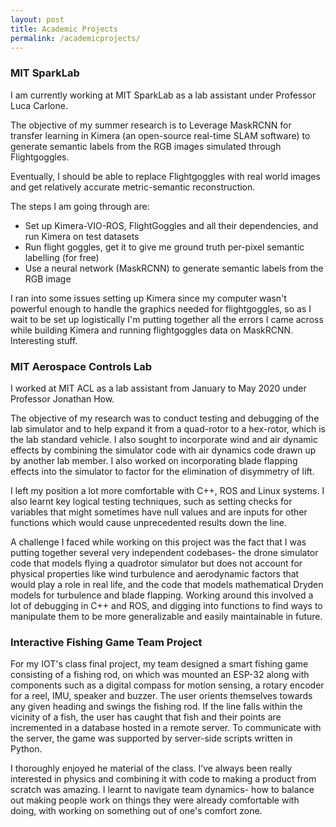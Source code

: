 ```yaml
---
layout: post
title: Academic Projects
permalink: /academicprojects/
---
```


### MIT SparkLab

I am currently working at MIT  SparkLab  as a lab assistant under Professor Luca Carlone.

The objective of my summer research is to Leverage MaskRCNN for transfer learning in Kimera (an open-source real-time SLAM software) to generate semantic labels from the RGB images simulated through Flightgoggles.

Eventually, I should be able to replace Flightgoggles with real world images and get relatively accurate metric-semantic reconstruction.

The steps I am going through are:
* Set up Kimera-VIO-ROS, FlightGoggles and all their dependencies, and run Kimera on test datasets
* Run flight goggles, get it to give me ground truth per-pixel semantic labelling (for free)
* Use a neural network (MaskRCNN) to generate semantic labels from the RGB image

I ran into some issues setting up Kimera since my computer wasn't powerful enough to handle the graphics needed for flightgoggles, so as I wait to be set up logistically I'm putting together all the errors I came across while building Kimera and running flightgoggles data on MaskRCNN. Interesting stuff.

### MIT Aerospace Controls Lab

I worked at MIT ACL as a lab assistant from January to May 2020 under Professor Jonathan How.

The objective of my research was to conduct testing and debugging of the lab simulator and to help expand it from a quad-rotor to a hex-rotor, which is the lab standard vehicle. I also sought to incorporate wind and air dynamic effects by combining the simulator code with air dynamics code drawn up by another lab member. I also worked on incorporating blade flapping effects into the simulator to factor for the elimination of disymmetry of lift. 

I left my position a lot more comfortable with C++, ROS and Linux systems. I also learnt key logical testing techniques, such as setting checks for variables that might sometimes have null values and are inputs for other functions which would cause unprecedented results down the line.  

A challenge I faced while working on this project was the fact that I was putting together several very independent codebases- the drone simulator code that models flying a quadrotor simulator but does not account for physical properties like wind turbulence and aerodynamic factors that would play a role in real life, and the code that models mathematical Dryden models for turbulence and blade flapping. Working around this involved a lot of debugging in C++ and ROS, and digging into functions to find ways to manipulate them to be more generalizable and easily maintainable in future.


### Interactive Fishing Game Team Project

For my IOT's class final project, my team designed a smart fishing game consisting of a fishing rod, on which was mounted an ESP-32 along with components such as a digital compass for motion sensing, a rotary encoder for a reel, IMU, speaker and buzzer. The user orients themselves towards any given heading and swings the fishing rod. If the line falls within the vicinity of a fish, the user has caught that fish and their points are incremented in a database hosted in a remote server. To communicate with the server, the game was supported by server-side scripts written in Python.

I thoroughly enjoyed he material of the class. I’ve always been really interested in physics and combining it with code to making a product from scratch was amazing. I learnt to navigate team dynamics- how to balance out making people work on things they were already comfortable with doing, with working on something out of one's comfort zone.

